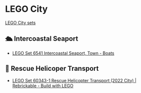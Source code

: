 # LEGO City

[LEGO City sets](https://rebrickable.com/sets/city/)

## 🛳️ Intercoastal Seaport

- [LEGO Set 6541 Intercoastal Seaport, Town - Boats](https://lego.brickinstructions.com/lego_instructions/set/6541/Intercoastal_Seaport)

## 🚛 Rescue Helicoper Transport

- [LEGO Set 60343-1 Rescue Helicopter Transport (2022 City) | Rebrickable - Build with LEGO](https://rebrickable.com/sets/60343-1/rescue-helicopter-transport/#comments)